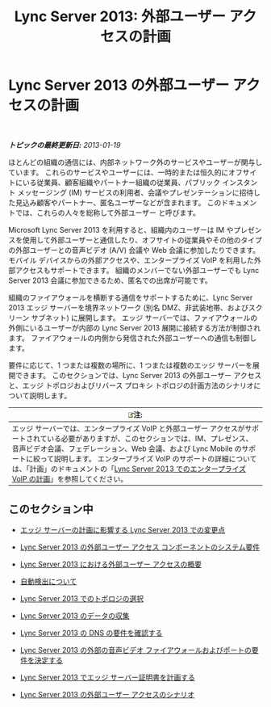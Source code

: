 ﻿---
title: 'Lync Server 2013: 外部ユーザー アクセスの計画'
TOCTitle: 外部ユーザー アクセスの計画
ms:assetid: ea098933-eff5-461e-aba3-e7f128784dc2
ms:mtpsurl: https://technet.microsoft.com/ja-jp/library/Gg399048(v=OCS.15)
ms:contentKeyID: 48274031
ms.date: 05/19/2016
mtps_version: v=OCS.15
ms.translationtype: HT
---

# Lync Server 2013 の外部ユーザー アクセスの計画

 

_**トピックの最終更新日:** 2013-01-19_

ほとんどの組織の通信には、内部ネットワーク外のサービスやユーザーが関与しています。 これらのサービスやユーザーには、一時的または恒久的にオフサイトにいる従業員、顧客組織やパートナー組織の従業員、パブリック インスタント メッセージング (IM) サービスの利用者、会議やプレゼンテーションに招待した見込み顧客やパートナー、匿名ユーザーなどが含まれます。 このドキュメントでは、これらの人々を総称して外部ユーザー と呼びます。

Microsoft Lync Server 2013 を利用すると、組織内のユーザーは IM やプレゼンスを使用して外部ユーザーと通信したり、オフサイトの従業員やその他のタイプの外部ユーザーとの音声ビデオ (A/V) 会議や Web 会議に参加したりできます。 モバイル デバイスからの外部アクセスや、エンタープライズ VoIP を利用した外部アクセスもサポートできます。 組織のメンバーでない外部ユーザーでも Lync Server 2013 会議に参加できるため、匿名での出席が可能です。

組織のファイアウォールを横断する通信をサポートするために、Lync Server 2013 エッジ サーバーを境界ネットワーク (別名 DMZ、非武装地帯、およびスクリーン サブネット) に展開します。 エッジ サーバーでは、ファイアウォールの外側にいるユーザーが内部の Lync Server 2013 展開に接続する方法が制御されます。 ファイアウォールの内側から発信された外部ユーザーへの通信も制御します。

要件に応じて、1 つまたは複数の場所に、1 つまたは複数のエッジ サーバーを展開できます。 このセクションでは、Lync Server 2013 の外部ユーザー アクセスと、エッジ トポロジおよびリバース プロキシ トポロジの計画方法のシナリオについて説明します。

<table>
<thead>
<tr class="header">
<th><img src="images/Gg412781.note(OCS.15).gif" title="note" alt="note" />注:</th>
</tr>
</thead>
<tbody>
<tr class="odd">
<td>エッジ サーバーでは、エンタープライズ VoIP と外部ユーザー アクセスがサポートされている必要がありますが、このセクションでは、IM、プレゼンス、音声ビデオ会議、フェデレーション、Web 会議、および Lync Mobile のサポートに絞って説明します。 エンタープライズ VoIP のサポートの詳細については、「計画」のドキュメントの「<a href="lync-server-2013-planning-for-enterprise-voice.md">Lync Server 2013 でのエンタープライズ VoIP の計画</a>」を参照してください。</td>
</tr>
</tbody>
</table>


## このセクション中

  - [エッジ サーバーの計画に影響する Lync Server 2013 での変更点](lync-server-2013-changes-in-lync-server-that-affect-edge-server-planning.md)

  - [Lync Server 2013 の外部ユーザー アクセス コンポーネントのシステム要件](lync-server-2013-system-requirements-for-external-user-access-components.md)

  - [Lync Server 2013 における外部ユーザー アクセスの概要](lync-server-2013-overview-of-external-user-access.md)

  - [自動検出について](lync-server-2013-understanding-autodiscover.md)

  - [Lync Server 2013 でのトポロジの選択](lync-server-2013-choosing-a-topology.md)

  - [Lync Server 2013 のデータの収集](lync-server-2013-data-collection.md)

  - [Lync Server 2013 の DNS の要件を確認する](lync-server-2013-determine-dns-requirements.md)

  - [Lync Server 2013 の外部の音声ビデオ ファイアウォールおよびポートの要件を決定する](lync-server-2013-determine-external-a-v-firewall-and-port-requirements.md)

  - [Lync Server 2013 でエッジ サーバー証明書を計画する](lync-server-2013-plan-for-edge-server-certificates.md)

  - [Lync Server 2013 の外部ユーザー アクセスのシナリオ](lync-server-2013-scenarios-for-external-user-access.md)

